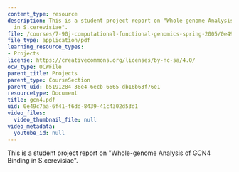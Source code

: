 ```yaml
---
content_type: resource
description: This is a student project report on "Whole-genome Analysis of GCN4 Binding
  in S.cerevisiae".
file: /courses/7-90j-computational-functional-genomics-spring-2005/0e49c7aa6f41f6dd843941c4302d53d1_gcn4.pdf
file_type: application/pdf
learning_resource_types:
- Projects
license: https://creativecommons.org/licenses/by-nc-sa/4.0/
ocw_type: OCWFile
parent_title: Projects
parent_type: CourseSection
parent_uid: b5191284-36e4-6ecb-6665-db16b63f76e1
resourcetype: Document
title: gcn4.pdf
uid: 0e49c7aa-6f41-f6dd-8439-41c4302d53d1
video_files:
  video_thumbnail_file: null
video_metadata:
  youtube_id: null
---
```

This is a student project report on "Whole-genome Analysis of GCN4 Binding in S.cerevisiae".